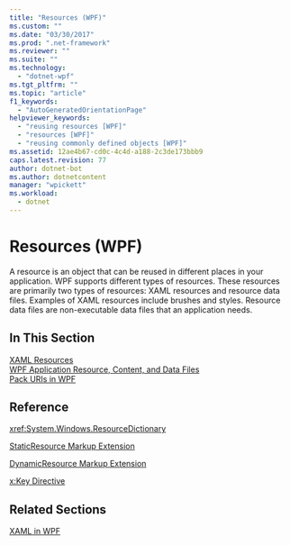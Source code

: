 ```yaml
---
title: "Resources (WPF)"
ms.custom: ""
ms.date: "03/30/2017"
ms.prod: ".net-framework"
ms.reviewer: ""
ms.suite: ""
ms.technology: 
  - "dotnet-wpf"
ms.tgt_pltfrm: ""
ms.topic: "article"
f1_keywords: 
  - "AutoGeneratedOrientationPage"
helpviewer_keywords: 
  - "reusing resources [WPF]"
  - "resources [WPF]"
  - "reusing commonly defined objects [WPF]"
ms.assetid: 12ae4b67-cd0c-4c4d-a188-2c3de173bbb9
caps.latest.revision: 77
author: dotnet-bot
ms.author: dotnetcontent
manager: "wpickett"
ms.workload: 
  - dotnet
---
```

# Resources (WPF)
A resource is an object that can be reused in different places in your application. WPF supports different types of resources. These resources are primarily two types of resources: XAML resources and resource data files. Examples of XAML resources include brushes and styles. Resource data files are non-executable data files that an application needs.  
  
## In This Section  
 [XAML Resources](../../../../docs/framework/wpf/advanced/xaml-resources.md)  
 [WPF Application Resource, Content, and Data Files](../../../../docs/framework/wpf/app-development/wpf-application-resource-content-and-data-files.md)  
 [Pack URIs in WPF](../../../../docs/framework/wpf/app-development/pack-uris-in-wpf.md)  
  
## Reference  
 <xref:System.Windows.ResourceDictionary>  
  
 [StaticResource Markup Extension](../../../../docs/framework/wpf/advanced/staticresource-markup-extension.md)  
  
 [DynamicResource Markup Extension](../../../../docs/framework/wpf/advanced/dynamicresource-markup-extension.md)  
  
 [x:Key Directive](../../../../docs/framework/xaml-services/x-key-directive.md)  
  
## Related Sections  
 [XAML in WPF](../../../../docs/framework/wpf/advanced/xaml-in-wpf.md)
